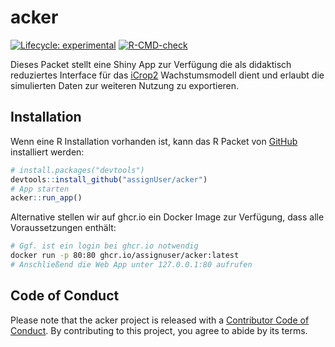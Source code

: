 
<!-- README.md is generated from README.Rmd. Please edit that file -->

# acker

<!-- badges: start -->

[![Lifecycle:
experimental](https://img.shields.io/badge/lifecycle-experimental-orange.svg)](https://lifecycle.r-lib.org/articles/stages.html#experimental)
[![R-CMD-check](https://github.com/assignUser/acker/actions/workflows/R-CMD-check.yaml/badge.svg)](https://github.com/assignUser/acker/actions/workflows/R-CMD-check.yaml)
<!-- badges: end -->

Dieses Packet stellt eine Shiny App zur Verfügung die als didaktisch
reduziertes Interface für das
[iCrop2](https://github.com/assignUser/icrop2r) Wachstumsmodell dient
und erlaubt die simulierten Daten zur weiteren Nutzung zu exportieren.

## Installation

Wenn eine R Installation vorhanden ist, kann das R Packet von
[GitHub](https://github.com/) installiert werden:

``` r
# install.packages("devtools")
devtools::install_github("assignUser/acker")
# App starten
acker::run_app()
```

Alternative stellen wir auf ghcr.io ein Docker Image zur Verfügung, dass
alle Voraussetzungen enthält:

``` bash
# Ggf. ist ein login bei ghcr.io notwendig
docker run -p 80:80 ghcr.io/assignuser/acker:latest
# Anschließend die Web App unter 127.0.0.1:80 aufrufen
```

## Code of Conduct

Please note that the acker project is released with a [Contributor Code
of
Conduct](https://contributor-covenant.org/version/2/1/CODE_OF_CONDUCT.html).
By contributing to this project, you agree to abide by its terms.
